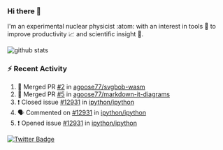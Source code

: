 ### Hi there 👋 

I'm an experimental nuclear physicist :atom: with an interest in tools :wrench: to improve productivity :chart_with_upwards_trend: and scientific insight :telescope:.

![github stats](https://github-readme-stats.vercel.app/api?username=agoose77&show_icons=true&hide_rank=true&hide_title=true&bg_color=30,e76445,904e95&text_color=efe3ec&icon_color=efe3ec)
<!--
**agoose77/agoose77** is a ✨ _special_ ✨ repository because its `README.md` (this file) appears on your GitHub profile.

Here are some ideas to get you started:

- 🔭 I’m currently working on ...
- 🌱 I’m currently learning ...
- 👯 I’m looking to collaborate on ...
- 🤔 I’m looking for help with ...
- 💬 Ask me about ...
- 📫 How to reach me: ...
- 😄 Pronouns: ...
- ⚡ Fun fact: ...
-->

### :zap: Recent Activity
<!--START_SECTION:activity-->
1. 🎉 Merged PR [#2](https://github.com/agoose77/svgbob-wasm/pull/2) in [agoose77/svgbob-wasm](https://github.com/agoose77/svgbob-wasm)
2. 🎉 Merged PR [#5](https://github.com/agoose77/markdown-it-diagrams/pull/5) in [agoose77/markdown-it-diagrams](https://github.com/agoose77/markdown-it-diagrams)
3. ❗️ Closed issue [#12931](https://github.com/ipython/ipython/issues/12931) in [ipython/ipython](https://github.com/ipython/ipython)
4. 🗣 Commented on [#12931](https://github.com/ipython/ipython/issues/12931) in [ipython/ipython](https://github.com/ipython/ipython)
5. ❗️ Opened issue [#12931](https://github.com/ipython/ipython/issues/12931) in [ipython/ipython](https://github.com/ipython/ipython)
<!--END_SECTION:activity-->


[![Twitter Badge](https://img.shields.io/twitter/follow/agoose77?style=flat-square&logo=Twitter&logoColor=white&color=cornflowerblue)](https://twitter.com/agoose77)
